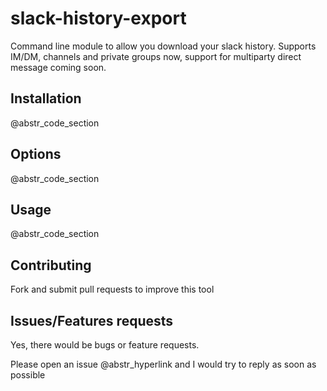 # slack-history-export

Command line module to allow you download your slack history. Supports IM/DM, channels and private groups now, support for multiparty direct message coming soon.

## Installation

@abstr_code_section 

## Options

@abstr_code_section 

## Usage

@abstr_code_section 

## Contributing

Fork and submit pull requests to improve this tool

## Issues/Features requests

Yes, there would be bugs or feature requests.

Please open an issue @abstr_hyperlink and I would try to reply as soon as possible
